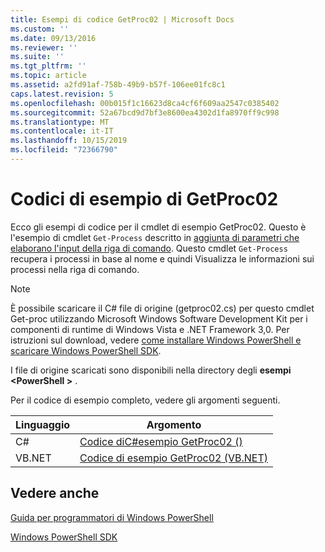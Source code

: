 ```yaml
---
title: Esempi di codice GetProc02 | Microsoft Docs
ms.custom: ''
ms.date: 09/13/2016
ms.reviewer: ''
ms.suite: ''
ms.tgt_pltfrm: ''
ms.topic: article
ms.assetid: a2fd91af-758b-49b9-b57f-106ee01fc8c1
caps.latest.revision: 5
ms.openlocfilehash: 00b015f1c16623d8ca4cf6f609aa2547c0385402
ms.sourcegitcommit: 52a67bcd9d7bf3e8600ea4302d1fa8970ff9c998
ms.translationtype: MT
ms.contentlocale: it-IT
ms.lasthandoff: 10/15/2019
ms.locfileid: "72366790"
---
```

# <a name="getproc02-code-samples"></a>Codici di esempio di GetProc02

Ecco gli esempi di codice per il cmdlet di esempio GetProc02. Questo è l'esempio di cmdlet `Get-Process` descritto in [aggiunta di parametri che elaborano l'input della riga di comando](../cmdlet/adding-parameters-that-process-command-line-input.md). Questo cmdlet `Get-Process` recupera i processi in base al nome e quindi Visualizza le informazioni sui processi nella riga di comando.

> [!NOTE]
> È possibile scaricare il C# file di origine (getproc02.cs) per questo cmdlet Get-proc utilizzando Microsoft Windows Software Development Kit per i componenti di runtime di Windows Vista e .NET Framework 3,0. Per istruzioni sul download, vedere [come installare Windows PowerShell e scaricare Windows PowerShell SDK](/powershell/developer/installing-the-windows-powershell-sdk).
>
> I file di origine scaricati sono disponibili nella directory degli **esempi \<PowerShell >** .

Per il codice di esempio completo, vedere gli argomenti seguenti.

|Linguaggio|Argomento|
|--------------|-----------|
|C#|[Codice diC#esempio GetProc02 ()](./getproc02-csharp-sample-code.md)|
|VB.NET|[Codice di esempio GetProc02 (VB.NET)](./getproc02-vb-net-sample-code.md)|

## <a name="see-also"></a>Vedere anche

[Guida per programmatori di Windows PowerShell](./windows-powershell-programmer-s-guide.md)

[Windows PowerShell SDK](../windows-powershell-reference.md)